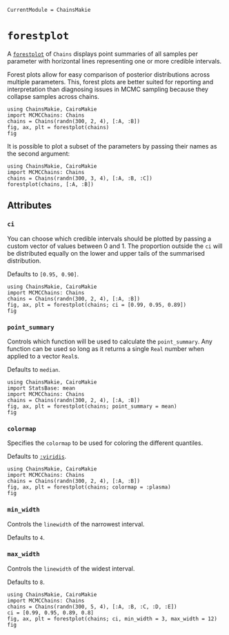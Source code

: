 ```@meta
CurrentModule = ChainsMakie
```

# `forestplot`

A [`forestplot`](@ref) of `Chains` displays point summaries of all samples per parameter with horizontal lines representing one or more credible intervals.

Forest plots allow for easy comparison of posterior distributions across multiple parameters. 
This, forest plots are better suited for reporting and interpretation than diagnosing issues in MCMC sampling because they collapse samples across chains.

```@example
using ChainsMakie, CairoMakie
import MCMCChains: Chains
chains = Chains(randn(300, 2, 4), [:A, :B])
fig, ax, plt = forestplot(chains)
fig
```

It is possible to plot a subset of the parameters by passing their names as the second argument:

```@example
using ChainsMakie, CairoMakie 
import MCMCChains: Chains
chains = Chains(randn(300, 3, 4), [:A, :B, :C])
forestplot(chains, [:A, :B])
```

## Attributes

### `ci`

You can choose which credible intervals should be plotted by passing a custom vector of values between 0 and 1.
The proportion outside the `ci` will be distributed equally on the lower and upper tails of the summarised distribution.

Defaults to `[0.95, 0.90]`.

```@example
using ChainsMakie, CairoMakie
import MCMCChains: Chains
chains = Chains(randn(300, 2, 4), [:A, :B])
fig, ax, plt = forestplot(chains; ci = [0.99, 0.95, 0.89])
fig
```

### `point_summary`

Controls which function will be used to calculate the `point_summary`.
Any function can be used so long as it returns a single `Real` number when applied to a vector `Real`s.

Defaults to `median`.

```@example
using ChainsMakie, CairoMakie
import StatsBase: mean
import MCMCChains: Chains
chains = Chains(randn(300, 2, 4), [:A, :B])
fig, ax, plt = forestplot(chains; point_summary = mean)
fig
```

### `colormap`

Specifies the `colormap` to be used for coloring the different quantiles.

Defaults to [`:viridis`](https://docs.makie.org/dev/explanations/colors#Colormaps).

```@example
using ChainsMakie, CairoMakie
import MCMCChains: Chains
chains = Chains(randn(300, 2, 4), [:A, :B])
fig, ax, plt = forestplot(chains; colormap = :plasma)
fig
```

### `min_width`

Controls the `linewidth` of the narrowest interval.

Defaults to `4`.

### `max_width`

Controls the `linewidth` of the widest interval.

Defaults to `8`.

```@example
using ChainsMakie, CairoMakie
import MCMCChains: Chains
chains = Chains(randn(300, 5, 4), [:A, :B, :C, :D, :E])
ci = [0.99, 0.95, 0.89, 0.8]
fig, ax, plt = forestplot(chains; ci, min_width = 3, max_width = 12)
fig
```
